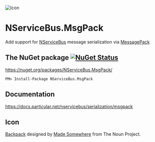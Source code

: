![Icon](https://raw.githubusercontent.com/SimonCropp/NServiceBus.MessagePack/master/Icon/package_icon.png)

NServiceBus.MsgPack
===========================

Add support for [NServiceBus](https://docs.particular.net/nservicebus/) message serialization via [MessagePack](https://github.com/msgpack/msgpack-cli)


## The NuGet package [![NuGet Status](http://img.shields.io/nuget/v/NServiceBus.MsgPack.svg?style=flat)](https://www.nuget.org/packages/NServiceBus.MsgPack/)

https://nuget.org/packages/NServiceBus.MsgPack/

    PM> Install-Package NServiceBus.MsgPack


## Documentation

https://docs.particular.net/nservicebus/serialization/msgpack


## Icon

<a href="http://thenounproject.com/term/backpack/763062/" target="_blank">Backpack</a> designed by <a href="http://thenounproject.com/made.somewhere/" target="_blank">Made Somewhere</a> from The Noun Project.